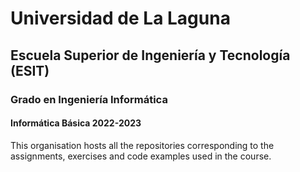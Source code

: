 # Universidad de La Laguna
## Escuela Superior de Ingeniería y Tecnología (ESIT)
### Grado en Ingeniería Informática
#### Informática Básica 2022-2023

This organisation hosts all the repositories corresponding to the assignments, exercises and code examples used in the course.
